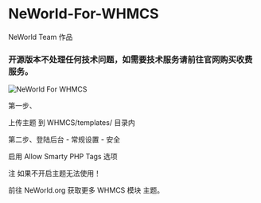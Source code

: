 # NeWorld-For-WHMCS

NeWorld Team 作品

### 开源版本不处理任何技术问题，如需要技术服务请前往官网购买收费服务。

![NeWorld For WHMCS](https://ww1.sinaimg.cn/large/006tKfTcgw1fbdoyf8f8sj31hc4de7rt.jpg)

第一步、

上传主题 到 WHMCS/templates/ 目录内

第二步、登陆后台 - 常规设置 - 安全

启用 Allow Smarty PHP Tags 选项

注 如果不开启主题无法使用！

前往 NeWorld.org 获取更多 WHMCS 模块 主题。
